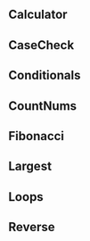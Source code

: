 ## Calculator

<script src="https://emgithub.com/embed.js?target=https%3A%2F%2Fgithub.com%2Fkunal-kushwaha%2FDSA-Bootcamp-Java%2Fblob%2Fmain%2Flectures%2F6-conditions-loops%2Fcode%2Fsrc%2Fcom%2Fkunal%2FCalculator.java&style=github&showBorder=on&showLineNumbers=on&showFileMeta=on&showCopy=on"></script>

## CaseCheck

<script src="https://emgithub.com/embed.js?target=https%3A%2F%2Fgithub.com%2Fkunal-kushwaha%2FDSA-Bootcamp-Java%2Fblob%2Fmain%2Flectures%2F6-conditions-loops%2Fcode%2Fsrc%2Fcom%2Fkunal%2FCaseCheck.java&style=github&showBorder=on&showLineNumbers=on&showFileMeta=on&showCopy=on"></script>

## Conditionals

<script src="https://emgithub.com/embed.js?target=https%3A%2F%2Fgithub.com%2Fkunal-kushwaha%2FDSA-Bootcamp-Java%2Fblob%2Fmain%2Flectures%2F6-conditions-loops%2Fcode%2Fsrc%2Fcom%2Fkunal%2FConditionals.java&style=github&showBorder=on&showLineNumbers=on&showFileMeta=on&showCopy=on"></script>

## CountNums

<script src="https://emgithub.com/embed.js?target=https%3A%2F%2Fgithub.com%2Fkunal-kushwaha%2FDSA-Bootcamp-Java%2Fblob%2Fmain%2Flectures%2F6-conditions-loops%2Fcode%2Fsrc%2Fcom%2Fkunal%2FCountNums.java&style=github&showBorder=on&showLineNumbers=on&showFileMeta=on&showCopy=on"></script>

## Fibonacci

<script src="https://emgithub.com/embed.js?target=https%3A%2F%2Fgithub.com%2Fkunal-kushwaha%2FDSA-Bootcamp-Java%2Fblob%2Fmain%2Flectures%2F6-conditions-loops%2Fcode%2Fsrc%2Fcom%2Fkunal%2FFibo.java&style=github&showBorder=on&showLineNumbers=on&showFileMeta=on&showCopy=on"></script>

## Largest

<script src="https://emgithub.com/embed.js?target=https%3A%2F%2Fgithub.com%2Fkunal-kushwaha%2FDSA-Bootcamp-Java%2Fblob%2Fmain%2Flectures%2F6-conditions-loops%2Fcode%2Fsrc%2Fcom%2Fkunal%2FLargest.java&style=github&showBorder=on&showLineNumbers=on&showFileMeta=on&showCopy=on"></script>

## Loops

<script src="https://emgithub.com/embed.js?target=https%3A%2F%2Fgithub.com%2Fkunal-kushwaha%2FDSA-Bootcamp-Java%2Fblob%2Fmain%2Flectures%2F6-conditions-loops%2Fcode%2Fsrc%2Fcom%2Fkunal%2FLoops.java&style=github&showBorder=on&showLineNumbers=on&showFileMeta=on&showCopy=on"></script>

## Reverse

<script src="https://emgithub.com/embed.js?target=https%3A%2F%2Fgithub.com%2Fkunal-kushwaha%2FDSA-Bootcamp-Java%2Fblob%2Fmain%2Flectures%2F6-conditions-loops%2Fcode%2Fsrc%2Fcom%2Fkunal%2FReverse.java&style=github&showBorder=on&showLineNumbers=on&showFileMeta=on&showCopy=on"></script>